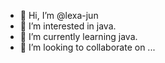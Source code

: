 - 👋 Hi, I’m @lexa-jun
- 👀 I’m interested in java.
- 🌱 I’m currently learning java.
- 💞️ I’m looking to collaborate on ...

<!---
lexa-jun/lexa-jun is a ✨ special ✨ repository because its `README.md` (this file) appears on your GitHub profile.
You can click the Preview link to take a look at your changes.
--->

